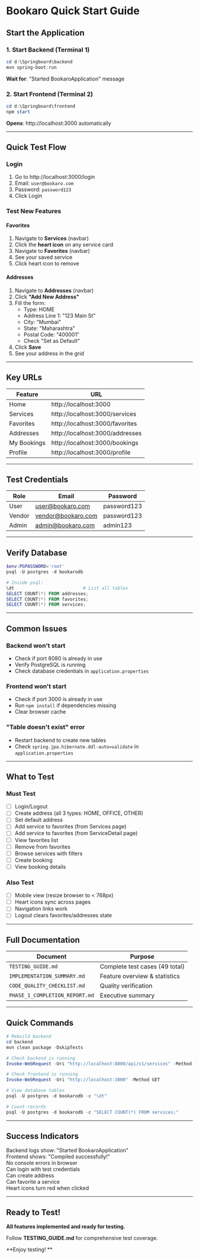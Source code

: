 #  Bookaro Quick Start Guide

## Start the Application

### 1. Start Backend (Terminal 1)
```powershell
cd d:\Springboard\backend
mvn spring-boot:run
```
**Wait for**: "Started BookaroApplication" message

### 2. Start Frontend (Terminal 2)
```powershell
cd d:\Springboard\frontend
npm start
```
**Opens**: http://localhost:3000 automatically

---

## Quick Test Flow

### Login
1. Go to http://localhost:3000/login
2. Email: `user@bookaro.com`
3. Password: `password123`
4. Click Login

### Test New Features

####  **Favorites**
1. Navigate to **Services** (navbar)
2. Click the **heart icon** on any service card
3. Navigate to **Favorites** (navbar)
4. See your saved service
5. Click heart icon to remove

####  **Addresses**
1. Navigate to **Addresses** (navbar)
2. Click **"Add New Address"**
3. Fill the form:
   - Type: HOME
   - Address Line 1: "123 Main St"
   - City: "Mumbai"
   - State: "Maharashtra"
   - Postal Code: "400001"
   - Check "Set as Default"
4. Click **Save**
5. See your address in the grid

---

## Key URLs

| Feature | URL |
|---------|-----|
| Home | http://localhost:3000 |
| Services | http://localhost:3000/services |
| Favorites | http://localhost:3000/favorites |
| Addresses | http://localhost:3000/addresses |
| My Bookings | http://localhost:3000/bookings |
| Profile | http://localhost:3000/profile |

---

## Test Credentials

| Role | Email | Password |
|------|-------|----------|
| User | user@bookaro.com | password123 |
| Vendor | vendor@bookaro.com | password123 |
| Admin | admin@bookaro.com | admin123 |

---

## Verify Database

```powershell
$env:PGPASSWORD='root'
psql -U postgres -d bookarodb

# Inside psql:
\dt                          # List all tables
SELECT COUNT(*) FROM addresses;
SELECT COUNT(*) FROM favorites;
SELECT COUNT(*) FROM services;
```

---

## Common Issues

### Backend won't start
- Check if port 8080 is already in use
- Verify PostgreSQL is running
- Check database credentials in `application.properties`

### Frontend won't start
- Check if port 3000 is already in use
- Run `npm install` if dependencies missing
- Clear browser cache

### "Table doesn't exist" error
- Restart backend to create new tables
- Check `spring.jpa.hibernate.ddl-auto=validate` in `application.properties`

---

## What to Test

###  Must Test
- [ ] Login/Logout
- [ ] Create address (all 3 types: HOME, OFFICE, OTHER)
- [ ] Set default address
- [ ] Add service to favorites (from Services page)
- [ ] Add service to favorites (from ServiceDetail page)
- [ ] View favorites list
- [ ] Remove from favorites
- [ ] Browse services with filters
- [ ] Create booking
- [ ] View booking details

###  Also Test
- [ ] Mobile view (resize browser to < 768px)
- [ ] Heart icons sync across pages
- [ ] Navigation links work
- [ ] Logout clears favorites/addresses state

---

## Full Documentation

| Document | Purpose |
|----------|---------|
| `TESTING_GUIDE.md` | Complete test cases (49 total) |
| `IMPLEMENTATION_SUMMARY.md` | Feature overview & statistics |
| `CODE_QUALITY_CHECKLIST.md` | Quality verification |
| `PHASE_1_COMPLETION_REPORT.md` | Executive summary |

---

## Quick Commands

```powershell
# Rebuild backend
cd backend
mvn clean package -DskipTests

# Check backend is running
Invoke-WebRequest -Uri "http://localhost:8080/api/v1/services" -Method GET

# Check frontend is running
Invoke-WebRequest -Uri "http://localhost:3000" -Method GET

# View database tables
psql -U postgres -d bookarodb -c "\dt"

# Count records
psql -U postgres -d bookarodb -c "SELECT COUNT(*) FROM services;"
```

---

## Success Indicators

 Backend logs show: "Started BookaroApplication"  
 Frontend shows: "Compiled successfully!"  
 No console errors in browser  
 Can login with test credentials  
 Can create address  
 Can favorite a service  
 Heart icons turn red when clicked  

---

##  Ready to Test!

**All features implemented and ready for testing.**

Follow **TESTING_GUIDE.md** for comprehensive test coverage.

**Enjoy testing! **
